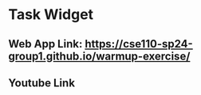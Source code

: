 # Task Widget

## Web App Link: https://cse110-sp24-group1.github.io/warmup-exercise/

## Youtube Link


